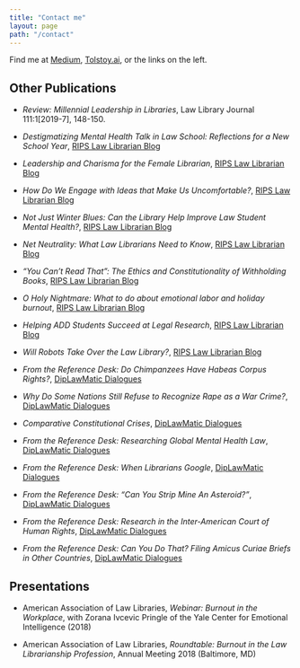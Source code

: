 ```yaml
---
title: "Contact me"
layout: page
path: "/contact"
---
```


Find me at [Medium](https://medium.com/@lorajohns), [Tolstoy.ai](https://tolstoy.ai/), or the links on the left.

## Other Publications

* _Review: Millennial Leadership in Libraries_, Law Library Journal 111:1[2019-7], 148-150.

* _Destigmatizing Mental Health Talk in Law School: Reflections for a New School Year_, [RIPS Law Librarian Blog](https://ripslawlibrarian.wordpress.com/2018/09/06/destigmatizing-mental-health-talk-in-law-school-reflections-for-a-new-school-year/)

* _Leadership and Charisma for the Female Librarian_, [RIPS Law Librarian Blog](https://ripslawlibrarian.wordpress.com/2018/05/17/leadership-and-charisma-for-the-female-librarian)

* _How Do We Engage with Ideas that Make Us Uncomfortable?_, [RIPS Law Librarian Blog](https://ripslawlibrarian.wordpress.com/2018/04/11/how-do-we-engage-with-ideas-that-make-us-uncomfortable/)

* _Not Just Winter Blues: Can the Library Help Improve Law Student Mental Health?_, [RIPS Law Librarian Blog](https://ripslawlibrarian.wordpress.com/2018/03/08/not-just-winter-blues-can-the-library-help-improve-law-student-mental-health/)

* _Net Neutrality: What Law Librarians Need to Know_, [RIPS Law Librarian Blog](https://ripslawlibrarian.wordpress.com/2018/02/01/net-neutrality-what-law-librarians-need-to-know/)

* _“You Can’t Read That”: The Ethics and Constitutionality of Withholding Books_, [RIPS Law Librarian Blog](https://ripslawlibrarian.wordpress.com/2018/01/10/you-cant-read-that-the-ethics-and-constitutionality-of-withholding-books/)

* _O Holy Nightmare: What to do about emotional labor and holiday burnout_, [RIPS Law Librarian Blog](https://ripslawlibrarian.wordpress.com/2017/11/30/o-holy-nightmare-what-to-do-about-emotional-labor-and-holiday-burnout/)

* _Helping ADD Students Succeed at Legal Research_, [RIPS Law Librarian Blog](https://ripslawlibrarian.wordpress.com/2017/10/26/helping-add-students-succeed-at-legal-research/)

* _Will Robots Take Over the Law Library?_, [RIPS Law Librarian Blog](https://ripslawlibrarian.wordpress.com/2017/09/21/will-robots-take-over-the-law-library/)

* _From the Reference Desk: Do Chimpanzees Have Habeas Corpus Rights?_, [DipLawMatic Dialogues](https://fcilsis.wordpress.com/2018/01/09/from-the-reference-desk/)

* _Why Do Some Nations Still Refuse to Recognize Rape as a War Crime?_, [DipLawMatic Dialogues](https://fcilsis.wordpress.com/2018/10/09/why-do-some-nations-still-refuse-to-recognize-rape-as-a-war-crime/)

* _Comparative Constitutional Crises_, [DipLawMatic Dialogues](https://fcilsis.wordpress.com/2018/08/07/comparative-constitutional-crises/)

* _From the Reference Desk: Researching Global Mental Health Law_, [DipLawMatic Dialogues](https://fcilsis.wordpress.com/2018/06/05/from-the-reference-desk-researching-global-mental-health-law/)

* _From the Reference Desk: When Librarians Google_, [DipLawMatic Dialogues](https://fcilsis.wordpress.com/2018/05/08/from-the-reference-desk-when-google-really-is-the-answer/)

* _From the Reference Desk: “Can You Strip Mine An Asteroid?”_, [DipLawMatic Dialogues](https://fcilsis.wordpress.com/2018/04/10/from-the-reference-desk-can-you-strip-mine-an-asteroid/)

* _From the Reference Desk: Research in the Inter-American Court of Human Rights_, [DipLawMatic Dialogues](https://fcilsis.wordpress.com/2018/03/06/from-the-reference-desk-research-in-the-inter-american-court-of-human-rights/)

* _From the Reference Desk: Can You Do That? Filing Amicus Curiae Briefs in Other Countries_, [DipLawMatic Dialogues](https://fcilsis.wordpress.com/2018/02/06/from-the-reference-desk-can-you-do-that-filing-amicus-curiae-briefs-in-other-countries/)

## Presentations

* American Association of Law Libraries, _Webinar: Burnout in the Workplace_, with Zorana Ivcevic Pringle of the Yale Center for Emotional Intelligence (2018)

* American Association of Law Libraries, _Roundtable: Burnout in the Law Librarianship Profession_, Annual Meeting 2018 (Baltimore, MD)
